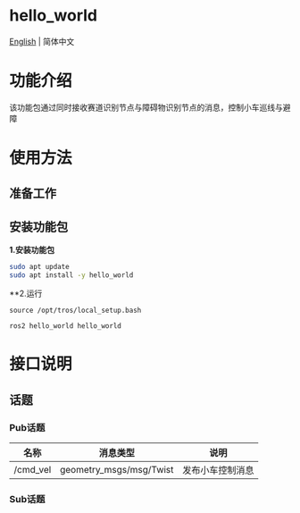 # hello_world
[English](./README.md) | 简体中文

# 功能介绍

该功能包通过同时接收赛道识别节点与障碍物识别节点的消息，控制小车巡线与避障

# 使用方法

## 准备工作



## 安装功能包

**1.安装功能包**


```bash
sudo apt update
sudo apt install -y hello_world
```

**2.运行

```shell
source /opt/tros/local_setup.bash

ros2 hello_world hello_world
```


# 接口说明

## 话题

### Pub话题

| 名称                          | 消息类型                                                     | 说明                                                   |
| ----------------------------- | ------------------------------------------------------------ | ------------------------------------------------------ |
| /cmd_vel    | geometry_msgs/msg/Twist             | 发布小车控制消息                 |

### Sub话题